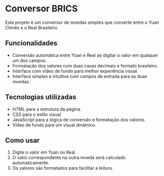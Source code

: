 # Conversor BRICS

Este projeto é um conversor de moedas simples que converte entre o Yuan Chinês e o Real Brasileiro.

## Funcionalidades

- Conversão automática entre Yuan e Real ao digitar o valor em qualquer um dos campos.
- Formatação dos valores com duas casas decimais e formato brasileiro.
- Interface com vídeo de fundo para melhor experiência visual.
- Interface simples e intuitiva com campos de entrada para as duas moedas.

## Tecnologias utilizadas

- HTML para a estrutura da página.
- CSS para o estilo visual.
- JavaScript para a lógica de conversão e formatação dos valores.
- Vídeo de fundo para um visual dinâmico.

## Como usar

1. Digite o valor em Yuan ou Real.
2. O valor correspondente na outra moeda será calculado automaticamente.
3. Os valores são formatados para facilitar a leitura.

